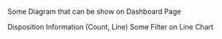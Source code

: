 Some Diagram that can be show on Dashboard Page

Disposition Information (Count, Line)
Some Filter on Line Chart
